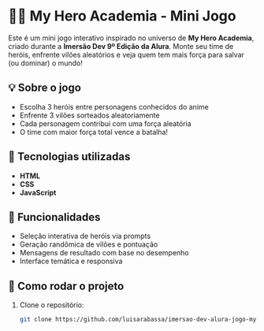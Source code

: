 # 🦸‍♂️ My Hero Academia - Mini Jogo

Este é um mini jogo interativo inspirado no universo de **My Hero Academia**, criado durante a **Imersão Dev 9º Edição da Alura**. Monte seu time de heróis, enfrente vilões aleatórios e veja quem tem mais força para salvar (ou dominar) o mundo!

## 💡 Sobre o jogo

- Escolha 3 heróis entre personagens conhecidos do anime
- Enfrente 3 vilões sorteados aleatoriamente
- Cada personagem contribui com uma força aleatória
- O time com maior força total vence a batalha!

## 🎯 Tecnologias utilizadas

- **HTML**
- **CSS**
- **JavaScript**

## 🧠 Funcionalidades

- Seleção interativa de heróis via prompts
- Geração randômica de vilões e pontuação
- Mensagens de resultado com base no desempenho
- Interface temática e responsiva

## 🚀 Como rodar o projeto

1. Clone o repositório:
   ```bash
   git clone https://github.com/luisarabassa/imersao-dev-alura-jogo-my-hero-academia.git
